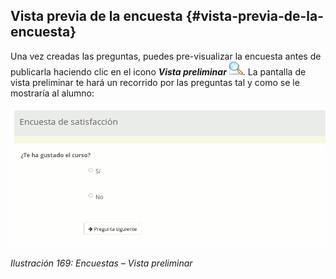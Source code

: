 ## Vista previa de la encuesta {#vista-previa-de-la-encuesta}

Una vez creadas las preguntas, puedes pre-visualizar la encuesta antes de publicarla haciendo clic en el icono _**Vista preliminar**_ ![](../assets/graphics292.png). La pantalla de vista preliminar te hará un recorrido por las preguntas tal y como se le mostraría al alumno:

![](../assets/images225.png)

*Ilustración 169: Encuestas – Vista preliminar*